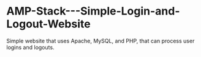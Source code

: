 # AMP-Stack---Simple-Login-and-Logout-Website
Simple website that uses Apache, MySQL, and PHP, that can process user logins and logouts.
